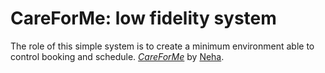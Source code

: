 # CareForMe: low fidelity system

The role of this simple system is to create a minimum environment
able to control booking and schedule.
[*CareForMe*](http://CareForMeonline.com/)
by [Neha](http://CareForMeonline.com/).